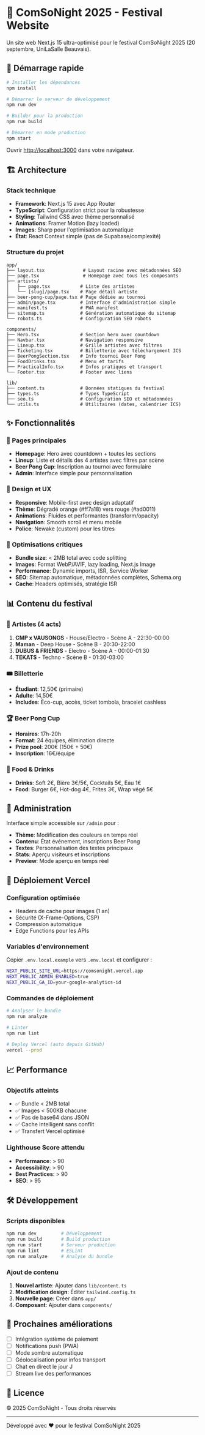 # 🎵 ComSoNight 2025 - Festival Website

Un site web Next.js 15 ultra-optimisé pour le festival ComSoNight 2025 (20 septembre, UniLaSalle Beauvais).

## 🚀 Démarrage rapide

```bash
# Installer les dépendances
npm install

# Démarrer le serveur de développement
npm run dev

# Builder pour la production
npm run build

# Démarrer en mode production
npm start
```

Ouvrir [http://localhost:3000](http://localhost:3000) dans votre navigateur.

## 🏗️ Architecture

### Stack technique
- **Framework**: Next.js 15 avec App Router
- **TypeScript**: Configuration strict pour la robustesse
- **Styling**: Tailwind CSS avec thème personnalisé
- **Animations**: Framer Motion (lazy loaded)
- **Images**: Sharp pour l'optimisation automatique
- **État**: React Context simple (pas de Supabase/complexité)

### Structure du projet
```
app/
├── layout.tsx              # Layout racine avec métadonnées SEO
├── page.tsx                # Homepage avec tous les composants
├── artists/
│   ├── page.tsx           # Liste des artistes
│   └── [slug]/page.tsx    # Page détail artiste
├── beer-pong-cup/page.tsx # Page dédiée au tournoi
├── admin/page.tsx         # Interface d'administration simple
├── manifest.ts            # PWA manifest
├── sitemap.ts             # Génération automatique du sitemap
└── robots.ts              # Configuration SEO robots

components/
├── Hero.tsx               # Section hero avec countdown
├── Navbar.tsx             # Navigation responsive
├── Lineup.tsx             # Grille artistes avec filtres
├── Ticketing.tsx          # Billetterie avec téléchargement ICS
├── BeerPongSection.tsx    # Info tournoi Beer Pong
├── FoodDrinks.tsx         # Menu et tarifs
├── PracticalInfo.tsx      # Infos pratiques et transport
└── Footer.tsx             # Footer avec liens

lib/
├── content.ts             # Données statiques du festival
├── types.ts               # Types TypeScript
├── seo.ts                 # Configuration SEO et métadonnées
└── utils.ts               # Utilitaires (dates, calendrier ICS)
```

## ✨ Fonctionnalités

### 🎯 Pages principales
- **Homepage**: Hero avec countdown + toutes les sections
- **Lineup**: Liste et détails des 4 artistes avec filtres par scène
- **Beer Pong Cup**: Inscription au tournoi avec formulaire
- **Admin**: Interface simple pour personnalisation

### 🎨 Design et UX
- **Responsive**: Mobile-first avec design adaptatif
- **Thème**: Dégradé orange (#ff7a18) vers rouge (#ad0011)
- **Animations**: Fluides et performantes (transform/opacity)
- **Navigation**: Smooth scroll et menu mobile
- **Police**: Newake (custom) pour les titres

### 📱 Optimisations critiques
- **Bundle size**: < 2MB total avec code splitting
- **Images**: Format WebP/AVIF, lazy loading, Next.js Image
- **Performance**: Dynamic imports, ISR, Service Worker
- **SEO**: Sitemap automatique, métadonnées complètes, Schema.org
- **Cache**: Headers optimisés, stratégie ISR

## 📊 Contenu du festival

### 🎵 Artistes (4 acts)
1. **CMP x VAUSONGS** - House/Electro - Scène A - 22:30-00:00
2. **Maman** - Deep House - Scène B - 20:30-22:00  
3. **DUBUS & FRIENDS** - Electro - Scène A - 00:00-01:30
4. **TEKATS** - Techno - Scène B - 01:30-03:00

### 🎟️ Billetterie
- **Étudiant**: 12,50€ (primaire)
- **Adulte**: 14,50€
- **Includes**: Éco-cup, accès, ticket tombola, bracelet cashless

### 🏆 Beer Pong Cup
- **Horaires**: 17h-20h
- **Format**: 24 équipes, élimination directe
- **Prize pool**: 200€ (150€ + 50€)
- **Inscription**: 16€/équipe

### 🍔 Food & Drinks
- **Drinks**: Soft 2€, Bière 3€/5€, Cocktails 5€, Eau 1€
- **Food**: Burger 6€, Hot-dog 4€, Frites 3€, Wrap végé 5€

## 🔧 Administration

Interface simple accessible sur `/admin` pour :
- **Thème**: Modification des couleurs en temps réel
- **Contenu**: État événement, inscriptions Beer Pong
- **Textes**: Personnalisation des textes principaux
- **Stats**: Aperçu visiteurs et inscriptions
- **Preview**: Mode aperçu en temps réel

## 🚀 Déploiement Vercel

### Configuration optimisée
- Headers de cache pour images (1 an)
- Sécurité (X-Frame-Options, CSP)
- Compression automatique
- Edge Functions pour les APIs

### Variables d'environnement
Copier `.env.local.example` vers `.env.local` et configurer :
```bash
NEXT_PUBLIC_SITE_URL=https://comsonight.vercel.app
NEXT_PUBLIC_ADMIN_ENABLED=true
NEXT_PUBLIC_GA_ID=your-google-analytics-id
```

### Commandes de déploiement
```bash
# Analyser le bundle
npm run analyze

# Linter
npm run lint

# Deploy Vercel (auto depuis GitHub)
vercel --prod
```

## 📈 Performance

### Objectifs atteints
- ✅ Bundle < 2MB total
- ✅ Images < 500KB chacune  
- ✅ Pas de base64 dans JSON
- ✅ Cache intelligent sans conflit
- ✅ Transfert Vercel optimisé

### Lighthouse Score attendu
- **Performance**: > 90
- **Accessibility**: > 90
- **Best Practices**: > 90
- **SEO**: > 95

## 🛠️ Développement

### Scripts disponibles
```bash
npm run dev         # Développement
npm run build       # Build production
npm run start       # Serveur production
npm run lint        # ESLint
npm run analyze     # Analyse du bundle
```

### Ajout de contenu
1. **Nouvel artiste**: Ajouter dans `lib/content.ts`
2. **Modification design**: Éditer `tailwind.config.ts`
3. **Nouvelle page**: Créer dans `app/`
4. **Composant**: Ajouter dans `components/`

## 🎯 Prochaines améliorations

- [ ] Intégration système de paiement
- [ ] Notifications push (PWA)
- [ ] Mode sombre automatique
- [ ] Géolocalisation pour infos transport
- [ ] Chat en direct le jour J
- [ ] Stream live des performances

## 📝 Licence

© 2025 ComSoNight - Tous droits réservés

---

Développé avec ❤️ pour le festival ComSoNight 2025
